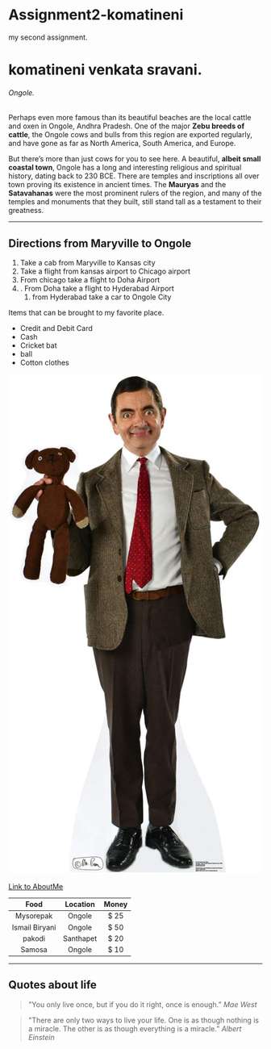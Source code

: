 # Assignment2-komatineni
my second assignment.
# komatineni venkata sravani.
###### Ongole.

 Perhaps even more famous than its beautiful beaches are the local cattle and oxen in Ongole, Andhra Pradesh. One of the major **Zebu breeds of cattle**, the Ongole cows and bulls from this region are exported regularly, and have gone as far as North America, South America, and Europe.

But there’s more than just cows for you to see here. A beautiful, **albeit small coastal town**, Ongole has a long and interesting religious and spiritual history, dating back to 230 BCE. There are temples and inscriptions all over town proving its existence in ancient times. The **Mauryas** and the **Satavahanas** were the most prominent rulers of the region, and many of the temples and monuments that they built, still stand tall as a testament to their greatness.
    

***

## Directions from Maryville to Ongole
 
 1. Take a cab from Maryville to Kansas city
 2. Take a flight from kansas airport to Chicago airport
 3. From chicago take a flight to Doha Airport
 4. . From Doha take a flight to Hyderabad Airport
    1. from Hyderabad take a car to Ongole City

Items that can be brought to my favorite place.

- Credit and Debit Card
- Cash
- Cricket bat
- ball
- Cotton clothes

![MyImage](images/mrbean.jpg)

[Link to AboutMe](https://github.com/komatinenivs/Assignment2-komatineni/blob/6a98963ff6726b436f1467592a6fe622e0abcb8f/AboutMe.md)


| Food | Location | Money |
|:----:| :---: | :---:|
| Mysorepak| Ongole | $ 25 |
| Ismail Biryani | Ongole| $ 50 |
| pakodi | Santhapet| $ 20 |
| Samosa| Ongole| $ 10 |

***

## Quotes about life

>"You only live once, but if you do it right, once is enough.”  *Mae West*

>"There are only two ways to live your life. One is as though nothing is a miracle. The other is as though everything is a miracle.”  *Albert Einstein*




